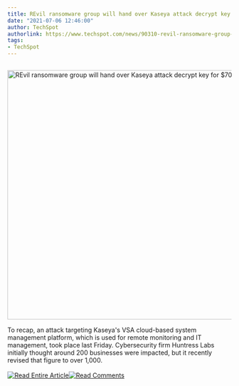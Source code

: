 ```yaml
---
title: REvil ransomware group will hand over Kaseya attack decrypt key for $70 million
date: "2021-07-06 12:46:00"
author: TechSpot
authorlink: https://www.techspot.com/news/90310-revil-ransomware-group-hand-over-kaseya-attack-decrypt.html
tags:
- TechSpot
---
```

<a href="https://www.techspot.com/news/90310-revil-ransomware-group-hand-over-kaseya-attack-decrypt.html" target="_blank"><img src="https://static.techspot.com/images2/news/ts3_thumbs/2021/02/2021-02-02-ts3_thumbs-9a5.jpg" width="800" height="560" style="padding: 15px 0" title="REvil ransomware group will hand over Kaseya attack decrypt key for $70 million" /></a><br />To recap, an attack targeting Kaseya's VSA cloud-based system management platform, which is used for remote monitoring and IT management, took place last Friday. Cybersecurity firm Huntress Labs initially thought around 200 businesses were impacted, but it recently revised that figure to over 1,000.<br /><br /><a href="https://www.techspot.com/news/90310-revil-ransomware-group-hand-over-kaseya-attack-decrypt.html"><img src="https://static.techspot.com/images/rss/rss_buttons_01.png" border="0" alt="Read Entire Article" /></a><a href="https://www.techspot.com/news/90310-revil-ransomware-group-hand-over-kaseya-attack-decrypt.html#comments"><img src="https://static.techspot.com/images/rss/rss_buttons_02.png" border="0" alt="Read Comments" /></a><br /><br />